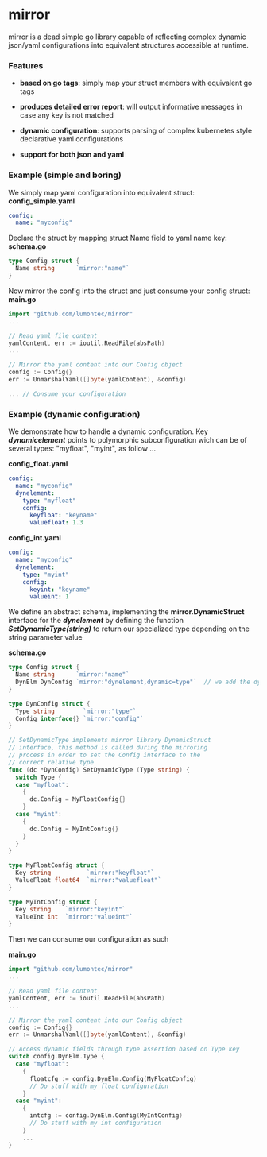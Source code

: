 # mirror

mirror is a dead simple go library capable of reflecting complex dynamic json/yaml configurations into equivalent structures accessible at runtime. 


### Features

* **based on go tags**: simply map your struct members with equivalent go tags 

* **produces detailed error report**: will output informative messages in case any key is not matched 

* **dynamic configuration**: supports parsing of complex kubernetes style declarative yaml configurations

* **support for both json and yaml**


### Example (simple and boring)

We simply map yaml configuration into equivalent struct:
**config_simple.yaml**
```yaml
config:
  name: "myconfig"
```

Declare the struct by mapping struct Name field to yaml name key:
**schema.go**
```go
type Config struct {
  Name string      `mirror:"name"`
}
```

Now mirror the config into the struct and just consume your config struct:
**main.go**
```go
import "github.com/lumontec/mirror"
...

// Read yaml file content 
yamlContent, err := ioutil.ReadFile(absPath)
...

// Mirror the yaml content into our Config object
config := Config{}
err := UnmarshalYaml([]byte(yamlContent), &config)

... // Consume your configuration 
```


### Example (dynamic configuration)

We demonstrate how to handle a dynamic configuration.
Key ***dynamicelement*** points to polymorphic subconfiguration wich can be of several types: "myfloat", "myint", as follow ...

**config_float.yaml**
```yaml
config:
  name: "myconfig"
  dynelement:
    type: "myfloat"
    config:
      keyfloat: "keyname" 
      valuefloat: 1.3 
```

**config_int.yaml**
```yaml
config:
  name: "myconfig"
  dynelement:
    type: "myint"
    config:
      keyint: "keyname" 
      valueint: 1 
```

We define an abstract schema, implementing the **mirror.DynamicStruct** interface for the ***dynelement*** by defining the function ***SetDynamicType(string)*** to return our specialized type depending on the string parameter value

**schema.go**
```go
type Config struct {
  Name string      `mirror:"name"`
  DynElm DynConfig `mirror:"dynelement,dynamic=type"`  // we add the dynamic selector, required by c2s library, sets selector key = type
}

type DynConfig struct {
  Type string        `mirror:"type"`
  Config interface{} `mirror:"config"`
}

// SetDynamicType implements mirror library DynamicStruct 
// interface, this method is called during the mirroring 
// process in order to set the Config interface to the 
// correct relative type
func (dc *DynConfig) SetDynamicType (Type string) {
  switch Type {
  case "myfloat": 
    {
      dc.Config = MyFloatConfig{}
    }
  case "myint": 
    {
      dc.Config = MyIntConfig{}
    }
  }
}

type MyFloatConfig struct {
  Key string          `mirror:"keyfloat"`
  ValueFloat float64  `mirror:"valuefloat"`
}

type MyIntConfig struct {
  Key string    `mirror:"keyint"`
  ValueInt int  `mirror:"valueint"`
}
```

Then we can consume our configuration as such

**main.go**
```go
import "github.com/lumontec/mirror"
...

// Read yaml file content 
yamlContent, err := ioutil.ReadFile(absPath)
...

// Mirror the yaml content into our Config object
config := Config{}
err := UnmarshalYaml([]byte(yamlContent), &config)

// Access dynamic fields through type assertion based on Type key
switch config.DynElm.Type {
  case "myfloat": 
    {
      floatcfg := config.DynElm.Config(MyFloatConfig)
      // Do stuff with my float configuration
    }
  case "myint": 
    {
      intcfg := config.DynElm.Config(MyIntConfig)
      // Do stuff with my int configuration
    }
    ...
}

```


